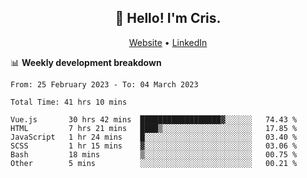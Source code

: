 
<h2 align="center">👋 Hello! I'm Cris.</h2>
<p align="center">
  <a href="https://www.criscunas.dev">Website</a> •
  <a href="https://www.linkedin.com/in/cristophercunas/">LinkedIn</a> 
</p>


📊 **Weekly development breakdown**
<!--START_SECTION:waka-->

```text
From: 25 February 2023 - To: 04 March 2023

Total Time: 41 hrs 10 mins

Vue.js       30 hrs 42 mins  ██████████████████▓░░░░░░   74.43 %
HTML         7 hrs 21 mins   ████▒░░░░░░░░░░░░░░░░░░░░   17.85 %
JavaScript   1 hr 24 mins    █░░░░░░░░░░░░░░░░░░░░░░░░   03.40 %
SCSS         1 hr 15 mins    ▓░░░░░░░░░░░░░░░░░░░░░░░░   03.06 %
Bash         18 mins         ▒░░░░░░░░░░░░░░░░░░░░░░░░   00.75 %
Other        5 mins          ░░░░░░░░░░░░░░░░░░░░░░░░░   00.21 %
```

<!--END_SECTION:waka-->
